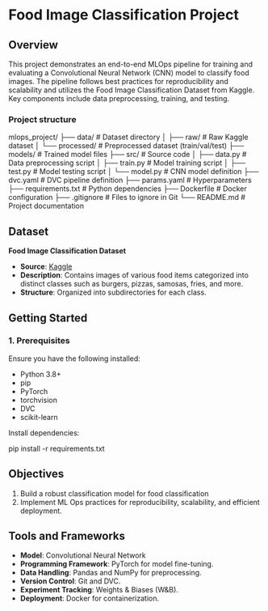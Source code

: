 # Food Image Classification Project

## Overview

This project demonstrates an end-to-end MLOps pipeline for training and evaluating a Convolutional Neural Network (CNN) model to classify food images. The pipeline follows best practices for reproducibility and scalability and utilizes the Food Image Classification Dataset from Kaggle. Key components include data preprocessing, training, and testing.

### Project structure

mlops_project/
├── data/               # Dataset directory
│   ├── raw/           # Raw Kaggle dataset
│   └── processed/     # Preprocessed dataset (train/val/test)
├── models/             # Trained model files
├── src/                # Source code
│   ├── data.py         # Data preprocessing script
│   ├── train.py        # Model training script
│   ├── test.py         # Model testing script
│   └── model.py        # CNN model definition
├── dvc.yaml            # DVC pipeline definition
├── params.yaml         # Hyperparameters
├── requirements.txt    # Python dependencies
├── Dockerfile          # Docker configuration
├── .gitignore          # Files to ignore in Git
└── README.md           # Project documentation

## Dataset

**Food Image Classification Dataset**  
- **Source**: [Kaggle](https://www.kaggle.com)  
- **Description**: Contains images of various food items categorized into distinct classes such as burgers, pizzas, samosas, fries, and more.  
- **Structure**: Organized into subdirectories for each class.

## Getting Started

### 1. Prerequisites

Ensure you have the following installed:
- Python 3.8+
- pip
- PyTorch
- torchvision
- DVC
- scikit-learn

Install dependencies:

pip install -r requirements.txt

## Objectives
1. Build a robust classification model for food classification
2. Implement ML Ops practices for reproducibility, scalability, and efficient deployment.

## Tools and Frameworks
- **Model**: Convolutional Neural Network
- **Programming Framework**: PyTorch for model fine-tuning.
- **Data Handling**: Pandas and NumPy for preprocessing.
- **Version Control**: Git and DVC.
- **Experiment Tracking**: Weights & Biases (W&B).
- **Deployment**: Docker for containerization.
